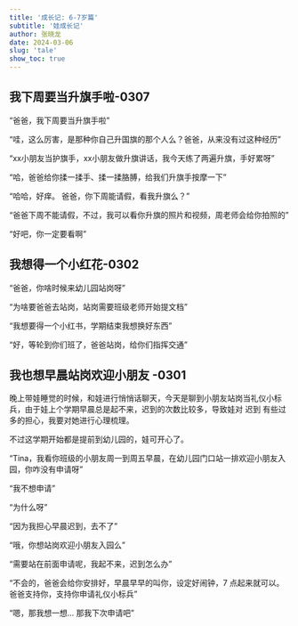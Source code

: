 ```yaml
---
title: '成长记: 6-7岁篇'
subtitle: '娃成长记'
author: 张晓龙
date: 2024-03-06
slug: 'tale'
show_toc: true
---
```


## 我下周要当升旗手啦-0307

“爸爸，我下周要当升旗手啦”

“哇，这么厉害，是那种你自己升国旗的那个人么？爸爸，从来没有过这种经历”

“xx小朋友当护旗手，xx小朋友做升旗讲话，我今天练了两遍升旗，手好累呀”

“哈，爸爸给你揉一揉手、揉一揉胳膊，给我们升旗手按摩一下”

“哈哈，好痒。 爸爸，你下周能请假，看我升旗么？”

“爸爸下周不能请假，不过，我可以看你升旗的照片和视频，周老师会给你拍照的”

“好吧，你一定要看啊”

## 我想得一个小红花-0302

“爸爸，你啥时候来幼儿园站岗呀”

“为啥要爸爸去站岗，站岗需要班级老师开始提文档”

“我想要得一个小红书，学期结束我想换好东西”

“好，等轮到你们班了，爸爸站岗，给你们指挥交通”

## 我也想早晨站岗欢迎小朋友 -0301

晚上带娃睡觉的时候，和娃进行悄悄话聊天，今天是聊到小朋友站岗当礼仪小标兵，由于娃上个学期早晨总是起不来，迟到的次数比较多，导致娃对 迟到 有些过多的担心，我要对她进行心理梳理。

不过这学期开始都是提前到幼儿园的，娃可开心了。

“Tina，我看你班级的小朋友周一到周五早晨，在幼儿园门口站一排欢迎小朋友入园，你咋没有申请呀”

“我不想申请”

“为什么呀”

“因为我担心早晨迟到，去不了”

“哦，你想站岗欢迎小朋友入园么”

“需要站在前面申请呢，我起不来，迟到怎么办”

“不会的，爸爸会给你安排好，早晨早早的叫你，设定好闹钟，7 点起来就可以。爸爸支持你，支持你申请礼仪小标兵”

“嗯，那我想一想... 那我下次申请吧”